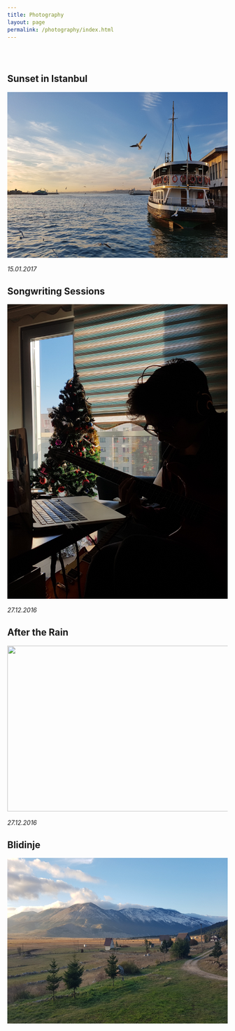 ```yaml
---
title: Photography
layout: page
permalink: /photography/index.html
---
```


<p></p>
<h2 style="margin-top: 75px"> Sunset in Istanbul </h2>
<img src="/assets/sunset_istanbul.jpg" style="width:672px;height:378px;">
<p style="margin-bottom: 5px"> <i>15.01.2017</i> </p>

<h2 style="margin-top: 30px"> Songwriting Sessions</h2>
<img src="/assets/music.jpg" style="width:504px;height:672px">
<p> <i>27.12.2016</i> </p>

<h2 style="margin-top: 30px"> After the Rain</h2>
<img src="/assets/rainy_park.jpg" style="width:672px;height:378px;">
<p> <i>27.12.2016</i> </p>

<h2 style="margin-top: 30px"> Blidinje</h2>
<img src="/assets/blidinje.jpg" style="width:672px;height:378px;">
